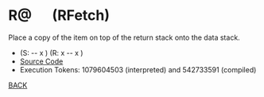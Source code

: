 # R@ &emsp; (RFetch)
Place a copy of the item on top of the return stack onto the data stack.
* (S: -- x ) (R: x -- x )
* [Source Code](../words/core/RFetch.cs)
* Execution Tokens: 1079604503 (interpreted) and 542733591 (compiled)


[BACK](builtins.md#RFetch)
